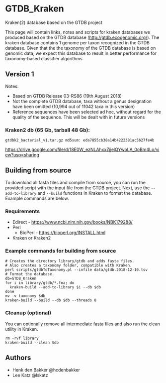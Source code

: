 # GTDB_Kraken
Kraken(2) database based on the GTDB project

This page will contain links, notes and scripts for kraken databases we produced based on the GTDB database (http://gtdb.ecogenomic.org/). The kraken database contains 1 genome per taxon recognized in the GTDB database. Given that the the taxonomy of the GTDB database is based on genomic data, we expect this database to result in better performance for taxonomy-based classifier algorithms.    

## Version 1
Notes:
- Based on GTDB Release 03-RS86 (19th August 2018)
- Not the complete GTDB database, taxa without a genus designation have been omitted (10,994 out of 11042 taxa in this version)
- Reference sequences have been selected ad hoc, without regard for the quality of the sequence. This will be dealt with in future versions  

### Kraken2 db (65 Gb, tarball 48 Gb):

`gtdbk2_bacterial_v1.tar.gz md5sum: eda7855cb38a14b4222381ac5b27fe4b`

https://drive.google.com/file/d/18E0W_ezNLAhxxZjjelQYwoLA_0oBm4Lo/view?usp=sharing

## Building from source

To download all fasta files and compile from source, you can run the provided script with the input file from the GTDB project.  Next, use the `--add-to-library` and `--build` functions in Kraken to format the database.  Example commands are below.

### Requirements

* Edirect - https://www.ncbi.nlm.nih.gov/books/NBK179288/
* Perl
  * BioPerl - https://bioperl.org/INSTALL.html
* Kraken or Kraken2

### Example commands for building from source

    # Creates the directory library/gtdb and adds fasta files.
    # Also creates a taxonomy folder, compatible with Kraken.
    perl scripts/gtdbToTaxonomy.pl --infile data/gtdb.2018-12-10.tsv
    # Format the database.
    db=GTDB_Kraken
    for i in library/gtdb/*.fna; do 
      kraken-build --add-to-library $i --db $db
    done
    mv -v taxonomy $db
    kraken-build --build --db $db --threads 8

### Cleanup (optional)

You can optionally remove all intermediate fasta files and also run the clean utility in Kraken.

    rm -rvf library
    kraken-build --clean $db

## Authors

* Henk den Bakker @hcdenbakker
* Lee Katz @lskatz
